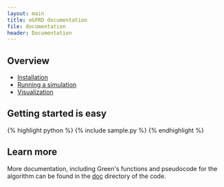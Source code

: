 ```yaml
---
layout: main
title: eGFRD documentation
file: documentation
header: Documentation
---
```


## Overview

* [Installation](/installation)
* [Running a simulation](/simulation)
* [Visualization](/visualization)

## Getting started is easy

{% highlight python %}
{% include sample.py %}
{% endhighlight %}

## Learn more

More documentation, including Green's functions and pseudocode for the 
algorithm can be found in the [doc](http://github.com/gfrd/gfrd/tree/develop/doc") directory of 
the code.

